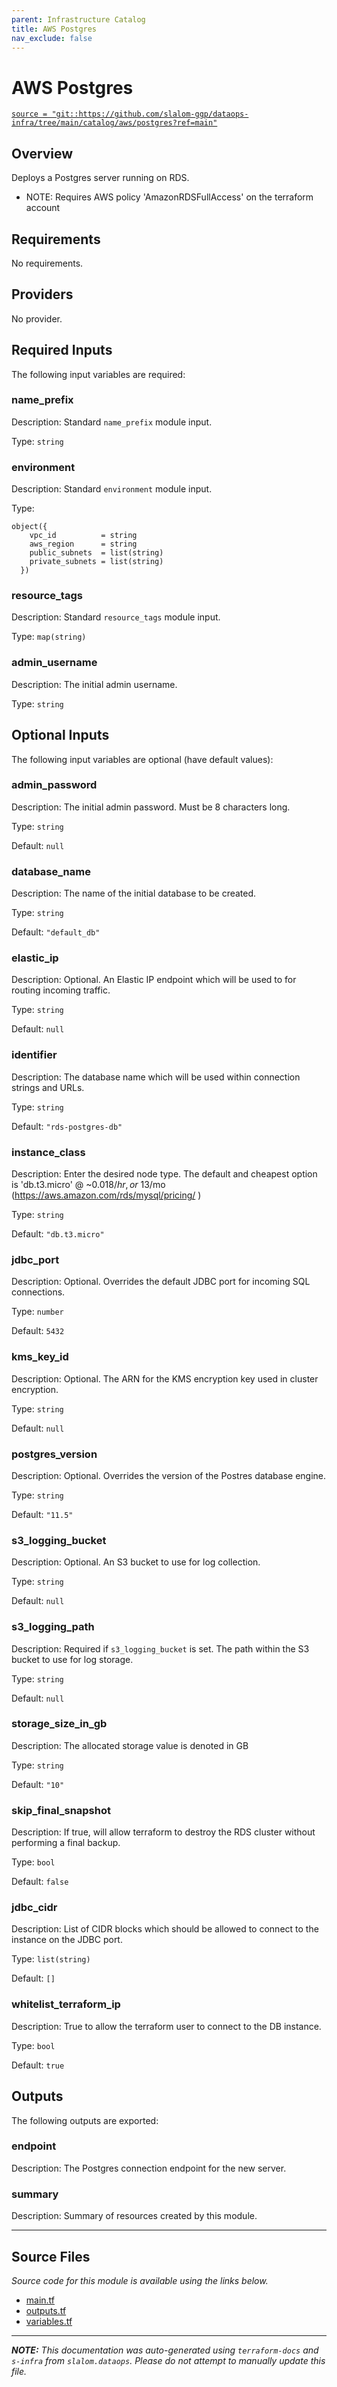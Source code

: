 ```yaml
---
parent: Infrastructure Catalog
title: AWS Postgres
nav_exclude: false
---
```

# AWS Postgres

[`source = "git::https://github.com/slalom-ggp/dataops-infra/tree/main/catalog/aws/postgres?ref=main"`](https://github.com/slalom-ggp/dataops-infra/tree/main/catalog/aws/postgres)

## Overview


Deploys a Postgres server running on RDS.

* NOTE: Requires AWS policy 'AmazonRDSFullAccess' on the terraform account

## Requirements

No requirements.

## Providers

No provider.

## Required Inputs

The following input variables are required:

### name\_prefix

Description: Standard `name_prefix` module input.

Type: `string`

### environment

Description: Standard `environment` module input.

Type:

```hcl
object({
    vpc_id          = string
    aws_region      = string
    public_subnets  = list(string)
    private_subnets = list(string)
  })
```

### resource\_tags

Description: Standard `resource_tags` module input.

Type: `map(string)`

### admin\_username

Description: The initial admin username.

Type: `string`

## Optional Inputs

The following input variables are optional (have default values):

### admin\_password

Description: The initial admin password. Must be 8 characters long.

Type: `string`

Default: `null`

### database\_name

Description: The name of the initial database to be created.

Type: `string`

Default: `"default_db"`

### elastic\_ip

Description: Optional. An Elastic IP endpoint which will be used to for routing incoming traffic.

Type: `string`

Default: `null`

### identifier

Description: The database name which will be used within connection strings and URLs.

Type: `string`

Default: `"rds-postgres-db"`

### instance\_class

Description: Enter the desired node type. The default and cheapest option is 'db.t3.micro' @ ~$0.018/hr, or ~$13/mo (https://aws.amazon.com/rds/mysql/pricing/ )

Type: `string`

Default: `"db.t3.micro"`

### jdbc\_port

Description: Optional. Overrides the default JDBC port for incoming SQL connections.

Type: `number`

Default: `5432`

### kms\_key\_id

Description: Optional. The ARN for the KMS encryption key used in cluster encryption.

Type: `string`

Default: `null`

### postgres\_version

Description: Optional. Overrides the version of the Postres database engine.

Type: `string`

Default: `"11.5"`

### s3\_logging\_bucket

Description: Optional. An S3 bucket to use for log collection.

Type: `string`

Default: `null`

### s3\_logging\_path

Description: Required if `s3_logging_bucket` is set. The path within the S3 bucket to use for log storage.

Type: `string`

Default: `null`

### storage\_size\_in\_gb

Description: The allocated storage value is denoted in GB

Type: `string`

Default: `"10"`

### skip\_final\_snapshot

Description: If true, will allow terraform to destroy the RDS cluster without performing a final backup.

Type: `bool`

Default: `false`

### jdbc\_cidr

Description: List of CIDR blocks which should be allowed to connect to the instance on the JDBC port.

Type: `list(string)`

Default: `[]`

### whitelist\_terraform\_ip

Description: True to allow the terraform user to connect to the DB instance.

Type: `bool`

Default: `true`

## Outputs

The following outputs are exported:

### endpoint

Description: The Postgres connection endpoint for the new server.

### summary

Description: Summary of resources created by this module.

---------------------

## Source Files

_Source code for this module is available using the links below._

* [main.tf](https://github.com/slalom-ggp/dataops-infra/tree/main//catalog/aws/postgres/main.tf)
* [outputs.tf](https://github.com/slalom-ggp/dataops-infra/tree/main//catalog/aws/postgres/outputs.tf)
* [variables.tf](https://github.com/slalom-ggp/dataops-infra/tree/main//catalog/aws/postgres/variables.tf)

---------------------

_**NOTE:** This documentation was auto-generated using
`terraform-docs` and `s-infra` from `slalom.dataops`.
Please do not attempt to manually update this file._
